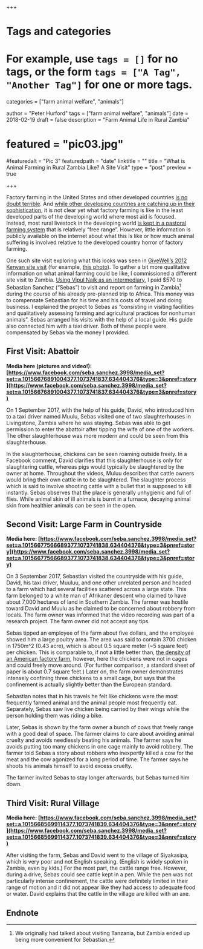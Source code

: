 +++
# Tags and categories
# For example, use `tags = []` for no tags, or the form `tags = ["A Tag", "Another Tag"]` for one or more tags.
categories = ["farm animal welfare", "animals"]

author = "Peter Hurford"
tags = ["farm animal welfare", "animals"]
date = 2018-02-19
draft = false
description = "Farm Animal Life in Rural Zambia"
# featured = "pic03.jpg"
#featuredalt = "Pic 3"
featuredpath = "date"
linktitle = ""
title = "What is Animal Farming in Rural Zambia Like? A Site Visit"
type = "post"
preview = true

+++

Factory farming in the United States and other developed countries [is no doubt terrible](http://lesswrong.com/lw/i3s/why_eat_less_meat/). And [while other developing countries are catching up in their sophistication](http://us14.campaign-archive1.com/?u=66df320da8400b581cbc1b539&id=1096590fac&e=a6c8a51ace), it is not clear yet what factory farming is like in the least developed parts of the developing world where most aid is focused. Instead, most rural livestock in the developing world [is kept in a pastoral farming system](http://igrow.org/livestock/beef/raising-livestock-in-kenya-comparing-and-contrasting-animal-health-issues/) that is relatively “free range”. However, little information is publicly available on the internet about what this is like or how much animal suffering is involved relative to the developed country horror of factory farming.  

One such site visit exploring what this looks was seen in [GiveWell’s 2012 Kenyan site visit](https://www.givewell.org/research/site-visits/november-2012#GiveDirectly) (for example, [this photo](https://get.google.com/albumarchive/109427789386001570492/album/AF1QipMGHhECE2tuMXz1-OkgdN7zoMT0GVpC_C6d-88u/AF1QipOcrWvwkOBRMb1ZFjfme8mpTqKJWdm2TjYv8KLX?authKey=CL6w6q2Sl6WbLg)). To gather a bit more qualitative information on what animal farming could be like, I commissioned a different site visit to Zambia. [Using Vipul Naik as an intermediary](https://contractwork.vipulnaik.com/payer.php?payer=Peter%20Hurford), I paid $570 to Sebastian Sanchez (“Sebas”) to visit and report on farming in Zambia[^1] during the course of his already pre-planned trip to Africa. This money was to compensate Sebastian for his time and his costs of travel and doing business. I explained the project to Sebas as “consisting in visiting facilities and qualitatively assessing farming and agricultural practices for nonhuman animals”. Sebas arranged his visits with the help of a local guide. His guide also connected him with a taxi driver. Both of these people were compensated by Sebas via the money I provided.

## First Visit: Abattoir

**Media here (pictures and video!): [https://www.facebook.com/seba.sanchez.3998/media_set?set=a.10156676891004377.1073741837.634404376&type=3&pnref=story](https://www.facebook.com/seba.sanchez.3998/media_set?set=a.10156676891004377.1073741837.634404376&type=3&pnref=story)**

On 1 September 2017, with the help of his guide, David, who introduced him to a taxi driver named Muulu, Sebas visited one of two slaughterhouses in Livingstone, Zambia where he was staying. Sebas was able to get permission to enter the abattoir after tipping the wife of one of the workers. The other slaughterhouse was more modern and could be seen from this slaughterhouse.

In the slaughterhouse, chickens can be seen roaming outside freely. In a Facebook comment, David clarifies that this slaughterhouse is only for slaughtering cattle, whereas pigs would typically be slaughtered by the owner at home. Throughout the videos, Muluu describes that cattle owners would bring their own cattle in to be slaughtered. The slaughter process which is said to involve shooting cattle with a bullet that is supposed to kill instantly. Sebas observes that the place is generally unhygienic and full of flies. While animal skin of ill animals is burnt in a furnace, decaying animal skin from healthier animals can be seen in the open.

## Second Visit: Large Farm in Countryside

**Media here: [https://www.facebook.com/seba.sanchez.3998/media_set?set=a.10156677566689377.1073741838.634404376&type=3&pnref=story](https://www.facebook.com/seba.sanchez.3998/media_set?set=a.10156677566689377.1073741838.634404376&type=3&pnref=story)**

On 3 September 2017, Sebastian visited the countryside with his guide, David, his taxi driver, Muuluu, and one other unrelated person and headed to a farm which had several facilities scattered across a large state. This farm belonged to a white man of Afrikaner descent who claimed to have about 7,000 hectares of land in Southern Zambia. The farmer was hostile toward David and Muulu as he claimed to be concerned about robbery from locals. The farm owner was informed that the video recording was part of a research project. The farm owner did not accept any tips.

Sebas tipped an employee of the farm about five dollars, and the employee showed him a large poultry area. The area was said to contain 3700 chicken in 1750m^2 (0.43 acre), which is about 0.5 square meter (~5 square feet) per chicken. This is comparable to, if not a little better than, [the density of an American factory farm](https://www.huffingtonpost.com/bruce-friedrich/eggs-from-caged-hens_b_2458525.html), however, here the chickens were not in cages and could freely move around. (For further comparison, a standard sheet of paper is about 0.7 square feet.) Later on, the farm owner demonstrates intensely confining three chickens to a small cage, but says that the confinement is actually slightly better than the European standard.

Sebastian notes that in his travels he felt like chickens were the most frequently farmed animal and the animal people most frequently eat. Separately, Sebas saw live chicken being carried by their wings while the person holding them was riding a bike.

Later, Sebas is shown by the farm owner a bunch of cows that freely range with a good deal of space. The farmer claims to care about avoiding animal cruelty and avoids needlessly beating his animals. The farmer says he avoids putting too many chickens in one cage mainly to avoid robbery. The farmer told Sebas a story about robbers who inexpertly killed a cow for the meat and the cow agonized for a long period of time. The farmer says he shoots his animals himself to avoid excess cruelty.

The farmer invited Sebas to stay longer afterwards, but Sebas turned him down.

## Third Visit: Rural Village

**Media here: [https://www.facebook.com/seba.sanchez.3998/media_set?set=a.10156685699114377.1073741839.634404376&type=3&pnref=story](https://www.facebook.com/seba.sanchez.3998/media_set?set=a.10156685699114377.1073741839.634404376&type=3&pnref=story)**

After visiting the farm, Sebas and David went to the village of Siyakasipa, which is very poor and not English speaking. (English is widely spoken in Zambia, even by kids.) For the most part, the cattle range free. However, during a drive, Sebas could see cattle kept in a pen. While the pen was not particularly intense confinement, the cattle were definitely limited in their range of motion and it did not appear like they had access to adequate food or water. David explains that the cattle in the village are killed with an axe.

## Endnote

[^1]: We originally had talked about visiting Tanzania, but Zambia ended up being more convenient for Sebastian.